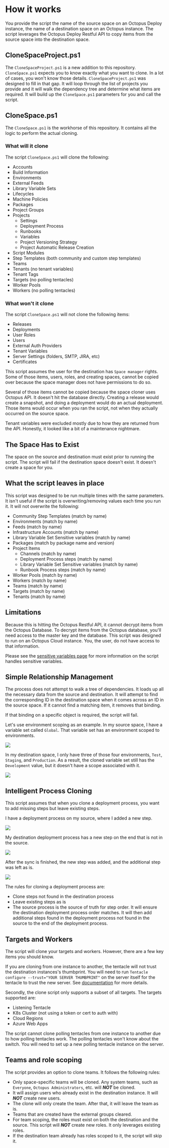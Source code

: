 # How it works
You provide the script the name of the source space on an Octopus Deploy instance, the name of a destination space on an Octopus instance.  The script leverages the Octopus Deploy Restful API to copy items from the source space into the destination space.

## CloneSpaceProject.ps1

The `CloneSpaceProject.ps1` is a new addition to this repository.  `CloneSpace.ps1` expects you to know exactly what you want to clone.  In a lot of cases, you won't know those details.  `CloneSpaceProject.ps1` was designed to fill in that gap.  It will loop through the list of projects you provide and it will walk the dependency tree and determine what items are required.  It will build up the `CloneSpace.ps1` parameters for you and call the script.

## CloneSpace.ps1

The `CloneSpace.ps1` is the workhorse of this repository.  It contains all the logic to perform the actual cloning.

### What will it clone
The script `CloneSpace.ps1` will clone the following:

- Accounts
- Build Information
- Environments
- External Feeds
- Library Variable Sets
- Lifecycles
- Machine Policies
- Packages
- Project Groups
- Projects
    - Settings
    - Deployment Process
    - Runbooks
    - Variables
    - Project Versioning Strategy 
    - Project Automatic Release Creation 
- Script Modules
- Step Templates (both community and custom step templates)
- Teams
- Tenants (no tenant variables)
- Tenant Tags
- Targets (no polling tentacles)
- Worker Pools
- Workers (no polling tentacles)

### What won't it clone
The script `CloneSpace.ps1` will not clone the following items:
- Releases
- Deployments
- User Roles
- Users
- External Auth Providers
- Tenant Variables
- Server Settings (folders, SMTP, JIRA, etc)
- Certificates

This script assumes the user for the destination has `Space manager` rights.  Some of those items, users, roles, and creating spaces, cannot be copied over because the space manager does not have permissions to do so.

Several of those items cannot be copied because the space cloner uses Octopus API.  It doesn't hit the database directly.  Creating a release would create a snapshot, and doing a deployment would do an actual deployment.  Those items would occur when you ran the script, not when they actually occurred on the source space.

Tenant variables were excluded mostly due to how they are returned from the API.  Honestly, it looked like a bit of a maintenance nightmare.

## The Space Has to Exist
The space on the source and destination must exist prior to running the script.  The script will fail if the destination space doesn't exist.  It doesn't create a space for you.

## What the script leaves in place
This script was designed to be run multiple times with the same parameters.  It isn't useful if the script is overwriting/removing values each time you run it.  It will not overwrite the following:

- Community Step Templates (match by name)
- Environments (match by name)
- Feeds (match by name)
- Infrastructure Accounts (match by name)
- Library Variable Set Sensitive variables (match by name)
- Packages (match by package name and version)
- Project Items
    - Channels (match by name)
    - Deployment Process steps (match by name)    
    - Library Variable Set Sensitive variables (match by name)        
    - Runbook Process steps (match by name)    
- Worker Pools (match by name)
- Workers (match by name)
- Teams (match by name)
- Targets (match by name)
- Tenants (match by name)

## Limitations
Because this is hitting the Octopus Restful API, it cannot decrypt items from the Octopus Database.  To decrypt items from the Octopus database, you'll need access to the master key and the database.  This script was designed to run on an Octopus Cloud instance.  You, the user, do not have access to that information.  

Please see the [sensitive variables page](SensitiveVariables.md) for more information on the script handles sensitive variables.

## Simple Relationship Management
The process does not attempt to walk a tree of dependencies.  It loads up all the necessary data from the source and destination.  It will attempt to find the corresponding ID in the destination space when it comes across an ID in the source space.  If it cannot find a matching item, it removes that binding.  

If that binding on a specific object is required, the script will fail.  

Let's use environment scoping as an example.  In my source space, I have a variable set called `Global`.  That variable set has an environment scoped to environments.

![](../img/source-global-variables-environment-scoping.png)

In my destination space, I only have three of those four environments, `Test`, `Staging`, and `Production`.  As a result, the cloned variable set still has the `Development` value, but it doesn't have a scope associated with it.

![](../img/destination-global-variables-environment-scoping-missing-env.png)

## Intelligent Process Cloning
This script assumes that when you clone a deployment process, you want to add missing steps but leave existing steps.

I have a deployment process on my source, where I added a new step.

![](../img/process-source-added-step.png)

My destination deployment process has a new step on the end that is not in the source.

![](../img/destination-deployment-process-before-sync.png)

After the sync is finished, the new step was added, and the additional step was left as is.

![](../img/destination-deployment-process-after-sync.png)

The rules for cloning a deployment process are:

- Clone steps not found in the destination process
- Leave existing steps as is
- The source process is the source of truth for step order.  It will ensure the destination deployment process order matches.  It will then add additional steps found in the deployment process not found in the source to the end of the deployment process.

## Targets and Workers

The script will clone your targets and workers.  However, there are a few key items you should know.

If you are cloning from one instance to another, the tentacle will not trust the destination instances's thumbprint.  You will need to run `Tentacle configure --trust="YOUR SERVER THUMBPRINT"` on the server itself for the tentacle to trust the new server.  See [documentation](https://octopus.com/docs/octopus-rest-api/tentacle.exe-command-line/configure) for more details.

Secondly, the clone script only supports a subset of all targets.  The targets supported are:

- Listening Tentacle
- K8s Cluster (not using a token or cert to auth with)
- Cloud Regions
- Azure Web Apps

The script cannot clone polling tentacles from one instance to another due to how polling tentacles work.  The polling tentacles won't know about the switch.  You will need to set up a new polling tentacle instance on the server. 

## Teams and role scoping

The script provides an option to clone teams.  It follows the following rules:

- Only space-specific teams will be cloned.  Any system teams, such as `Everyone`, `Octopus Administrators`, etc. will _**NOT**_ be cloned. 
- It will assign users who already exist in the destination instance.  It will _**NOT**_ create new users.
- The clone will only create the team.  After that, it will leave the team as is.  
- Teams that are created have the external groups cleared.  
- For team scoping, the roles must exist on both the destination and the source.  This script will _**NOT**_ create new roles.  It only leverages existing roles.  
- If the destination team already has roles scoped to it, the script will skip it.